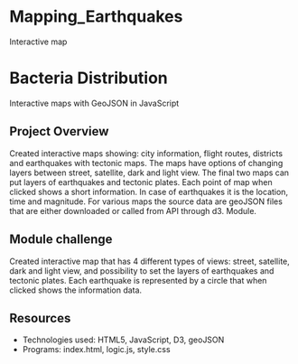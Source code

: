 # Mapping_Earthquakes
Interactive map

# Bacteria Distribution
Interactive maps with GeoJSON in JavaScript

## Project Overview
Created interactive maps showing: city information, flight routes, districts and  earthquakes with tectonic maps. The maps have options of changing layers between street, satellite, dark and light view. The final two maps can put layers of earthquakes and tectonic plates. Each point of map when clicked shows a short information. In case of earthquakes it is the location, time and magnitude.
For various maps the source data are geoJSON files that are either downloaded or called from API through d3. Module.

## Module challenge
Created interactive map that has 4 different types of views: street, satellite, dark and light view, and possibility to set the layers of earthquakes and tectonic plates. Each earthquake is represented by a circle that when clicked shows the information data.

## Resources

- Technologies used: HTML5, JavaScript, D3, geoJSON
- Programs: index.html, logic.js, style.css


